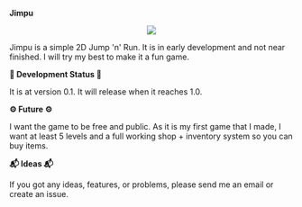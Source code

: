 **Jimpu**
<div align="center">
  <img src="https://github.com/user-attachments/assets/368e17bb-06be-481a-8769-387896ade241" />
</div>

Jimpu is a simple 2D Jump 'n' Run.
It is in early development and
not near finished. I will try my best
to make it a fun game.

**🚧 Development Status 🚧**

It is at version 0.1. It will release
when it reaches 1.0.

**⚙️ Future ⚙️**

I want the game to be free and public.
As it is my first game that I made, I want
at least 5 levels and a full working shop +
inventory system so you can buy items.

**📬 Ideas 📬**

If you got any ideas, features, or problems,
please send me an email or create an issue.


